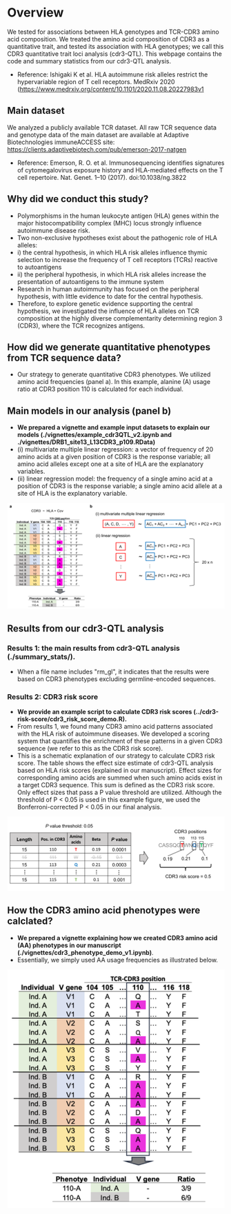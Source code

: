# Overview
We tested for associations between HLA genotypes and TCR-CDR3 amino acid composition. We treated the amino acid composition of CDR3 as a quantitative trait, and tested its association with HLA genotypes; we call this CDR3 quantitative trait loci analysis (cdr3-QTL). This webpage contains the code and summary statistics from our cdr3-QTL analysis. 
- Reference: Ishigaki K et al. HLA autoimmune risk alleles restrict the hypervariable region of T cell receptors. MedRxiv 2020
(https://www.medrxiv.org/content/10.1101/2020.11.08.20227983v1

## Main dataset
We analyzed a publicly available TCR dataset. All raw TCR sequence data and genotype data of the main dataset are available at Adaptive Biotechnologies immuneACCESS site: https://clients.adaptivebiotech.com/pub/emerson-2017-natgen
- Reference: Emerson, R. O. et al. Immunosequencing identifies signatures of cytomegalovirus exposure history and HLA-mediated effects on the T cell repertoire. Nat. Genet. 1–10 (2017). doi:10.1038/ng.3822

## Why did we conduct this study?
- Polymorphisms in the human leukocyte antigen (HLA) genes within the major histocompatibility complex (MHC) locus strongly influence autoimmune disease risk.
- Two non-exclusive hypotheses exist about the pathogenic role of HLA alleles:
- i) the central hypothesis, in which HLA risk alleles influence thymic selection to increase the frequency of T cell receptors (TCRs) reactive to autoantigens
- ii) the peripheral hypothesis, in which HLA risk alleles increase the presentation of autoantigens to the immune system
- Research in human autoimmunity has focused on the peripheral hypothesis, with little evidence to date for the central hypothesis.
- Therefore, to explore genetic evidence supporting the central hypothesis, we investigated the influence of HLA alleles on TCR composition at the highly diverse complementarity determining region 3 (CDR3), where the TCR recognizes antigens.

## How did we generate quantitative phenotypes from TCR sequence data?
- Our strategy to generate quantitative CDR3 phenotypes. We utilized amino acid frequencies (panel a). In this example, alanine (A) usage ratio at CDR3 position 110 is calculated for each individual.

## Main models in our analysis (panel b)
- **We prepared a vignette and example input datasets to explain our models (./vignettes/example_cdr3QTL_v2.ipynb and ./vignettes/DRB1_site13_L13CDR3_p109.RData)**
- (i) multivariate multiple linear regression: a vector of frequency of 20 amino acids at a given position of CDR3 is the response variable; all amino acid alleles except one at a site of HLA are the explanatory variables.
- (ii) linear regression model: the frequency of a single amino acid at a position of CDR3 is the response variable; a single amino acid allele at a site of HLA is the explanatory variable.

![image](./figure/Fig1_1.png)

## Results from our cdr3-QTL analysis

### Results 1: the main results from cdr3-QTL analysis (./summary_stats/). 
- When a file name includes "rm_gl", it indicates that the results were based on CDR3 phenotypes excluding germline-encoded sequences.

### Results 2: CDR3 risk score
- **We provide an example script to calculate CDR3 risk scores (../cdr3-risk-score/cdr3_risk_score_demo.R).**
- From results 1, we found many CDR3 amino acid patterns associated with the HLA risk of autoimmune diseases. We developed a scoring system that quantifies the enrichment of these patterns in a given CDR3 sequence (we refer to this as the CDR3 risk score). 
- This is a schematic explanation of our strategy to calculate CDR3 risk score. The table shows the effect size estimate of cdr3-QTL analysis based on HLA risk scores (explained in our manuscript). Effect sizes for corresponding amino acids are summed when such amino acids exist in a target CDR3 sequence. This sum is defined as the CDR3 risk score. Only effect sizes that pass a P value threshold are utilized. Although the threshold of P < 0.05 is used in this example figure, we used the Bonferroni-corrected P < 0.05 in our final analysis.

![image](./figure/Fig2.png)

## How the CDR3 amino acid phenotypes were calclated?
- **We prepared a vignette explaining how we created CDR3 amino acid (AA) phenotypes in our manuscript (./vignettes/cdr3_phenotype_demo_v1.ipynb)**.
- Essentially, we simply used AA usage frequencies as illustrated below. 

![image](./figure/Fig3.png)
